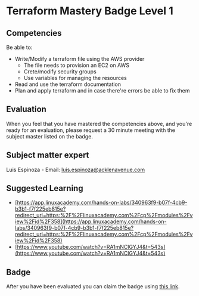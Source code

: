 # Terraform Mastery Badge Level 1

## Competencies
Be able to:
 - Write/Modify a terraform file using the AWS provider
    - The file needs to provision an EC2 on AWS
    - Crete/modify security groups
    - Use variables for managing the resources
 - Read and use the terraform documentation   
 - Plan and apply terraform and in case there're errors be able to fix them

## Evaluation
When you feel that you have mastered the competencies above, and you're ready for an evaluation, please request a 30 minute meeting with the subject master listed on the badge.

## Subject matter expert
Luis Espinoza - Email: luis.espinoza@acklenavenue.com

## Suggested Learning
- [https://app.linuxacademy.com/hands-on-labs/340963f9-b07f-4cb9-b3b1-f7f225eb815e?redirect_uri=https:%2F%2Flinuxacademy.com%2Fcp%2Fmodules%2Fview%2Fid%2F358](https://app.linuxacademy.com/hands-on-labs/340963f9-b07f-4cb9-b3b1-f7f225eb815e?redirect_uri=https:%2F%2Flinuxacademy.com%2Fcp%2Fmodules%2Fview%2Fid%2F358)
- [https://www.youtube.com/watch?v=RA1mNClGYJ4&t=543s](https://www.youtube.com/watch?v=RA1mNClGYJ4&t=543s)

## Badge
 After you have been evaluated you can claim the badge using [this link](https://badge-claim.herokuapp.com/badgeid/hfbx4FSdQXmBOQmutCDqOw).
